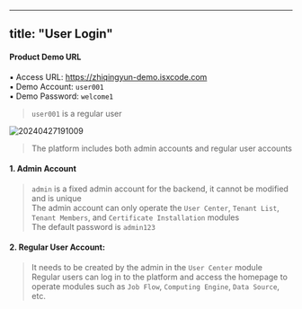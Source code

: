 
---
title: "User Login"
---

#### Product Demo URL

▪ Access URL: https://zhiqingyun-demo.isxcode.com <br/>
▪ Demo Account: `user001` <br/> 
▪ Demo Password: `welcome1`

> `user001` is a regular user

![20240427191009](https://img.isxcode.com/picgo/20240427191009.png)

> The platform includes both admin accounts and regular user accounts

#### 1. Admin Account
> `admin` is a fixed admin account for the backend, it cannot be modified and is unique <br/>
> The admin account can only operate the `User Center`, `Tenant List`, `Tenant Members`, and `Certificate Installation` modules <br/>
> The default password is `admin123` <br/>

#### 2. Regular User Account: 
> It needs to be created by the admin in the `User Center` module <br/>
> Regular users can log in to the platform and access the homepage to operate modules such as `Job Flow`, `Computing Engine`, `Data Source`, etc.
